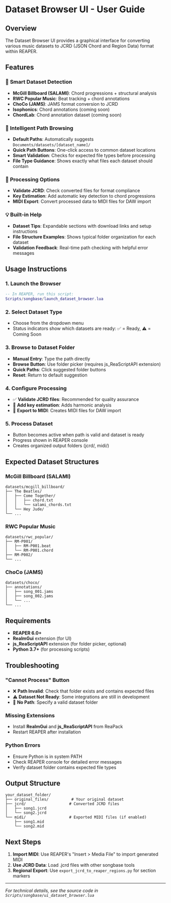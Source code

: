 # Dataset Browser UI - User Guide

## Overview
The Dataset Browser UI provides a graphical interface for converting various music datasets to JCRD (JSON Chord and Region Data) format within REAPER.

## Features

### 🎯 **Smart Dataset Detection**
- **McGill Billboard (SALAMI)**: Chord progressions + structural analysis
- **RWC Popular Music**: Beat tracking + chord annotations  
- **ChoCo (JAMS)**: JAMS format conversion to JCRD
- **Isophonics**: Chord annotations (coming soon)
- **ChordLab**: Chord annotation dataset (coming soon)

### 📁 **Intelligent Path Browsing**
- **Default Paths**: Automatically suggests `Documents/datasets/[dataset_name]/`
- **Quick Path Buttons**: One-click access to common dataset locations
- **Smart Validation**: Checks for expected file types before processing
- **File Type Guidance**: Shows exactly what files each dataset should contain

### 🔧 **Processing Options**
- **Validate JCRD**: Check converted files for format compliance
- **Key Estimation**: Add automatic key detection to chord progressions
- **MIDI Export**: Convert processed data to MIDI files for DAW import

### 💡 **Built-in Help**
- **Dataset Tips**: Expandable sections with download links and setup instructions
- **File Structure Examples**: Shows typical folder organization for each dataset
- **Validation Feedback**: Real-time path checking with helpful error messages

## Usage Instructions

### 1. **Launch the Browser**
```lua
-- In REAPER, run this script:
Scripts/songbase/launch_dataset_browser.lua
```

### 2. **Select Dataset Type**
- Choose from the dropdown menu
- Status indicators show which datasets are ready: ✅ = Ready, ⚠️ = Coming Soon

### 3. **Browse to Dataset Folder**
- **Manual Entry**: Type the path directly
- **Browse Button**: Use folder picker (requires js_ReaScriptAPI extension)
- **Quick Paths**: Click suggested folder buttons
- **Reset**: Return to default suggestion

### 4. **Configure Processing**
- ✅ **Validate JCRD files**: Recommended for quality assurance
- 🔑 **Add key estimation**: Adds harmonic analysis
- 🎵 **Export to MIDI**: Creates MIDI files for DAW import

### 5. **Process Dataset**
- Button becomes active when path is valid and dataset is ready
- Progress shown in REAPER console
- Creates organized output folders (jcrd/, midi/)

## Expected Dataset Structures

### McGill Billboard (SALAMI)
```
datasets/mcgill_billboard/
├── The Beatles/
│   ├── Come Together/
│   │   ├── chord.txt
│   │   └── salami_chords.txt
│   └── Hey Jude/
└── ...
```

### RWC Popular Music  
```
datasets/rwc_popular/
├── RM-P001/
│   ├── RM-P001.beat
│   └── RM-P001.chord
├── RM-P002/
└── ...
```

### ChoCo (JAMS)
```
datasets/choco/
├── annotations/
│   ├── song_001.jams
│   ├── song_002.jams
│   └── ...
└── ...
```

## Requirements
- **REAPER 6.0+**
- **ReaImGui** extension (for UI)
- **js_ReaScriptAPI** extension (for folder picker, optional)
- **Python 3.7+** (for processing scripts)

## Troubleshooting

### "Cannot Process" Button
- ❌ **Path Invalid**: Check that folder exists and contains expected files
- ⚠️ **Dataset Not Ready**: Some integrations are still in development
- 📁 **No Path**: Specify a valid dataset folder

### Missing Extensions
- Install **ReaImGui** and **js_ReaScriptAPI** from ReaPack
- Restart REAPER after installation

### Python Errors
- Ensure Python is in system PATH
- Check REAPER console for detailed error messages
- Verify dataset folder contains expected file types

## Output Structure
```
your_dataset_folder/
├── original_files/          # Your original dataset
├── jcrd/                   # Converted JCRD files
│   ├── song1.jcrd
│   └── song2.jcrd
└── midi/                   # Exported MIDI files (if enabled)
    ├── song1.mid
    └── song2.mid
```

## Next Steps
1. **Import MIDI**: Use REAPER's "Insert > Media File" to import generated MIDI
2. **Use JCRD Data**: Load .jcrd files with other songbase tools
3. **Regional Export**: Use `export_jcrd_to_reaper_regions.py` for section markers

---
*For technical details, see the source code in `Scripts/songbase/ui_dataset_browser.lua`*
